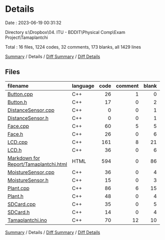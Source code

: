 # Details

Date : 2023-06-19 00:31:32

Directory s:\\Dropbox\\04. ITU - BDDIT\\Physical Comp\\Exam Project\\Tamaplantchi

Total : 16 files,  1224 codes, 32 comments, 173 blanks, all 1429 lines

[Summary](results.md) / Details / [Diff Summary](diff.md) / [Diff Details](diff-details.md)

## Files
| filename | language | code | comment | blank | total |
| :--- | :--- | ---: | ---: | ---: | ---: |
| [Button.cpp](/Button.cpp) | C++ | 26 | 1 | 0 | 27 |
| [Button.h](/Button.h) | C++ | 17 | 0 | 2 | 19 |
| [DistanceSensor.cpp](/DistanceSensor.cpp) | C++ | 0 | 0 | 1 | 1 |
| [DistanceSensor.h](/DistanceSensor.h) | C++ | 0 | 0 | 1 | 1 |
| [Face.cpp](/Face.cpp) | C++ | 60 | 5 | 5 | 70 |
| [Face.h](/Face.h) | C++ | 26 | 0 | 6 | 32 |
| [LCD.cpp](/LCD.cpp) | C++ | 161 | 8 | 21 | 190 |
| [LCD.h](/LCD.h) | C++ | 36 | 0 | 6 | 42 |
| [Markdown for Report/Tamaplantchi.html](/Markdown%20for%20Report/Tamaplantchi.html) | HTML | 594 | 0 | 86 | 680 |
| [MoistureSensor.cpp](/MoistureSensor.cpp) | C++ | 36 | 0 | 4 | 40 |
| [MoistureSensor.h](/MoistureSensor.h) | C++ | 15 | 0 | 3 | 18 |
| [Plant.cpp](/Plant.cpp) | C++ | 86 | 6 | 15 | 107 |
| [Plant.h](/Plant.h) | C++ | 48 | 0 | 4 | 52 |
| [SDCard.cpp](/SDCard.cpp) | C++ | 35 | 0 | 5 | 40 |
| [SDCard.h](/SDCard.h) | C++ | 14 | 0 | 4 | 18 |
| [Tamaplantchi.ino](/Tamaplantchi.ino) | C++ | 70 | 12 | 10 | 92 |

[Summary](results.md) / Details / [Diff Summary](diff.md) / [Diff Details](diff-details.md)